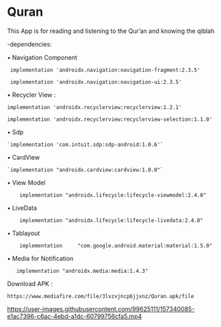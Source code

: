 # Quran


This App is for reading and listening to the Qur’an and knowing the qiblah


 -dependencies:


• Navigation Component


` implementation 'androidx.navigation:navigation-fragment:2.3.5'`
 
 
` implementation 'androidx.navigation:navigation-ui:2.3.5'`

 
• Recycler View :
 
 
 `implementation 'androidx.recyclerview:recyclerview:1.2.1'`
    
    
 `implementation 'androidx.recyclerview:recyclerview-selection:1.1.0'`
 
 
• Sdp


    `implementation 'com.intuit.sdp:sdp-android:1.0.6'`



• CardView


    `implementation "androidx.cardview:cardview:1.0.0"`


• View Model
 
 
`    implementation "androidx.lifecycle:lifecycle-viewmodel:2.4.0"`
    
    
• LiveData


`    implementation "androidx.lifecycle:lifecycle-livedata:2.4.0"`
    
    
• Tablayout


`    implementation 	"com.google.android.material:material:1.5.0"`
    
    
• Media for Notification
   
   
`   implementation "androidx.media:media:1.4.3"`
   
   
Download APK :

    https://www.mediafire.com/file/3lvzvjncp6jjxnz/Quran.apk/file


https://user-images.githubusercontent.com/99625111/157340085-e1ac7396-c6ac-4ebd-a1dc-60799756cfa5.mp4





   

